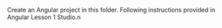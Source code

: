 Create an Angular project in this folder. Following instructions provided in Angular Lesson 1 Studio.n